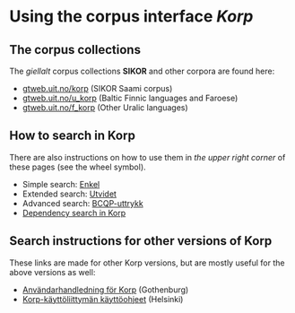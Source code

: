 # Using the corpus interface *Korp*

## The corpus collections

The *giellalt* corpus collections **SIKOR** and other corpora are found here:

* [gtweb.uit.no/korp](http://gtweb.uit.no/korp) (SIKOR Saami corpus)
* [gtweb.uit.no/u_korp](http://gtweb.uit.no/f_korp) (Baltic Finnic languages and Faroese)
* [gtweb.uit.no/f_korp](http://gtweb.uit.no/u_korp) (Other Uralic languages)


## How to search in Korp

There are also instructions on how to use them in *the upper right corner* of these pages (see the wheel symbol).

* Simple search: [Enkel](korp-enkel.md)
* Extended search:  [Utvidet](korp-utvidet.md) 
* Advanced search: [BCQP-uttrykk](cqp.nob.html) 
* [Dependency search in Korp](DependencySearchInKorp.html)

## Search instructions for other versions of Korp
These links are made for other Korp versions, but are mostly useful for the above versions as well:

* [Användarhandledning för Korp](https://spraakbanken.gu.se/verktyg/korp/anv%C3%A4ndarhandledning) (Gothenburg)
* [Korp-käyttöliittymän käyttöohjeet](https://www.kielipankki.fi/tuki/korp/) (Helsinki)

